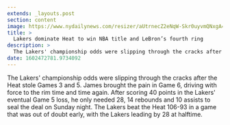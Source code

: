 ```yaml
--- 
extends: _layouts.post 
section: content 
image: https://www.nydailynews.com/resizer/aUtrnecZ2eNqW-Skr0uyvmQNxgA=/1200x0/top/cloudfront-us-east-1.images.arcpublishing.com/tronc/AOOE3EXCAZDZPO5UE2T45MYZFQ.jpg 
title: > 
  Lakers dominate Heat to win NBA title and LeBron’s fourth ring 
description: > 
  The Lakers' championship odds were slipping through the cracks after the Heat stole Games 3 and 5.James brought the pain in Game 6, driving with force to the rim time and time again.After scoring 40 points in the Lakers' eventual Game 5 loss, he only needed 28, 14 rebounds and 10 assists to seal the deal on Sunday night.The Lakers beat the Heat 106-93 in a game that was out of doubt early, with the Lakers leading by 28 at halftime. 
date: 1602472781.9734092 
--- 
```

The Lakers' championship odds were slipping through the cracks after the Heat stole Games 3 and 5. James brought the pain in Game 6, driving with force to the rim time and time again. After scoring 40 points in the Lakers' eventual Game 5 loss, he only needed 28, 14 rebounds and 10 assists to seal the deal on Sunday night. The Lakers beat the Heat 106-93 in a game that was out of doubt early, with the Lakers leading by 28 at halftime.